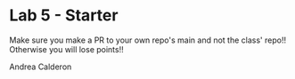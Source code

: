 # Lab 5 - Starter
Make sure you make a PR to your own repo's main and not the class' repo!! Otherwise you will lose points!!

Andrea Calderon